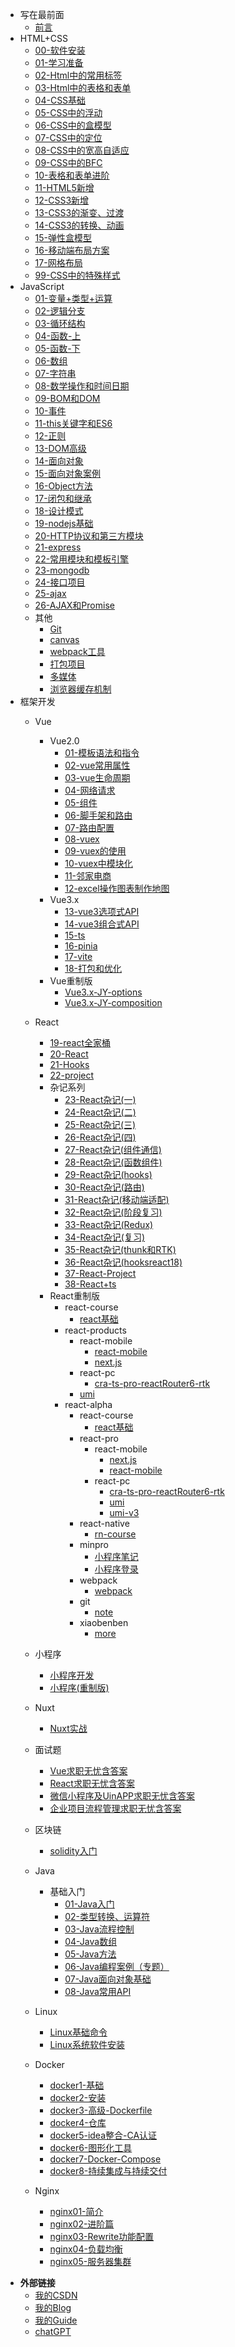 <!-- _sidebar.md -->
<!-- 网页左边的侧边栏 -->

* 写在最前面
  * [前言](README.md) <!--注意这里是相对路径-->
* HTML+CSS
  * [00-软件安装](md/HTML+CSS/00-软件安装.md)
  * [01-学习准备](md/HTML+CSS/01-学习准备.md)
  * [02-Html中的常用标签](md/HTML+CSS/02-Html中的常用标签.md)
  * [03-Html中的表格和表单](md/HTML+CSS/03-Html中的表格和表单.md)
  * [04-CSS基础](md/HTML+CSS/04-CSS基础.md)
  * [05-CSS中的浮动](md/HTML+CSS/05-CSS中的浮动.md)
  * [06-CSS中的盒模型](md/HTML+CSS/06-CSS中的盒模型.md)
  * [07-CSS中的定位](md/HTML+CSS/07-CSS中的定位.md)
  * [08-CSS中的宽高自适应](md/HTML+CSS/08-CSS中的宽高自适应.md)
  * [09-CSS中的BFC](md/HTML+CSS/09-CSS中的BFC.md)
  * [10-表格和表单进阶](md/HTML+CSS/10-表格和表单进阶.md)
  * [11-HTML5新增](md/HTML+CSS/11-HTML5新增.md)
  * [12-CSS3新增](md/HTML+CSS/12-CSS3新增.md)
  * [13-CSS3的渐变、过渡](md/HTML+CSS/13-CSS3的渐变、过渡.md)
  * [14-CSS3的转换、动画](md/HTML+CSS/14-CSS3的转换、动画.md)
  * [15-弹性盒模型](md/HTML+CSS/15-弹性盒模型.md)
  * [16-移动端布局方案](md/HTML+CSS/16-移动端布局方案.md)
  * [17-网格布局](md/HTML+CSS/17-网格布局.md)
  * [99-CSS中的特殊样式](md/HTML+CSS/99-CSS中的特殊样式.md)
* JavaScript
  * [01-变量+类型+运算](md/JavaScript/01-变量+类型+运算.md)
  * [02-逻辑分支](md/JavaScript/02-逻辑分支.md)
  * [03-循环结构](md/JavaScript/03-循环结构.md)
  * [04-函数-上](md/JavaScript/04-函数-上.md)
  * [05-函数-下](md/JavaScript/05-函数-下.md)
  * [06-数组](md/JavaScript/06-数组.md)
  * [07-字符串](md/JavaScript/07-字符串.md)
  * [08-数学操作和时间日期](md/JavaScript/08-数学操作和时间日期.md)
  * [09-BOM和DOM](md/JavaScript/09-BOM和DOM.md)
  * [10-事件](md/JavaScript/10-事件.md)
  * [11-this关键字和ES6](md/JavaScript/11-this关键字和ES6.md)
  * [12-正则](md/JavaScript/12-正则.md)
  * [13-DOM高级](md/JavaScript/13-DOM高级.md)
  * [14-面向对象](md/JavaScript/14-面向对象.md)
  * [15-面向对象案例](md/JavaScript/15-面向对象案例.md)
  * [16-Object方法](md/JavaScript/16-Object方法.md)
  * [17-闭包和继承](md/JavaScript/17-闭包和继承.md)
  * [18-设计模式](md/JavaScript/18-设计模式.md)
  * [19-nodejs基础](md/JavaScript/19-nodejs基础.md)
  * [20-HTTP协议和第三方模块](md/JavaScript/20-HTTP协议和第三方模块.md)
  * [21-express](md/JavaScript/21-express.md)
  * [22-常用模块和模板引擎](md/JavaScript/22-常用模块和模板引擎.md)
  * [23-mongodb](md/JavaScript/23-mongodb.md)
  * [24-接口项目](md/JavaScript/24-接口项目.md)
  * [25-ajax](md/JavaScript/25-ajax.md)
  * [26-AJAX和Promise](md/JavaScript/26-AJAX和Promise.md)
  * 其他
    * [Git](md/JavaScript/27-Git.md)
    * [canvas](md/JavaScript/28-canvas.md)
    * [webpack工具](md/JavaScript/webpack工具.md)
    * [打包项目](md/JavaScript/打包项目.md)
    * [多媒体](md/JavaScript/多媒体.md)
    * [浏览器缓存机制](md/JavaScript/浏览器缓存机制-笔记.md)
* 框架开发
  * Vue
    * Vue2.0
      * [01-模板语法和指令](md/框架开发/01-模板语法和指令.md)
      * [02-vue常用属性](md/框架开发/02-vue常用属性.md)
      * [03-vue生命周期](md/框架开发/03-vue生命周期.md)
      * [04-网络请求](md/框架开发/04-网络请求.md)
      * [05-组件](md/框架开发/05-组件.md)
      * [06-脚手架和路由](md/框架开发/06-脚手架和路由.md)
      * [07-路由配置](md/框架开发/07-路由配置.md)
      * [08-vuex](md/框架开发/08-vuex.md)
      * [09-vuex的使用](md/框架开发/09-vuex的使用.md)
      * [10-vuex中模块化](md/框架开发/10-vuex中模块化.md)
      * [11-邻家电商](md/框架开发/11-邻家电商.md)
      * [12-excel操作图表制作地图](md/框架开发/12-excel操作图表制作地图.md)
    * Vue3.x
      * [13-vue3选项式API](md/框架开发/13-vue3选项式API.md)
      * [14-vue3组合式API](md/框架开发/14-vue3组合式API.md)
      * [15-ts](md/框架开发/15-ts.md)
      * [16-pinia](md/框架开发/16-pinia.md)
      * [17-vite](md/框架开发/17-vite.md)
      * [18-打包和优化](md/框架开发/18-打包和优化.md)
    * Vue重制版
      * [Vue3.x-JY-options](md/框架开发/vue/Vue3.x-JY-options.md)
      * [Vue3.x-JY-composition](md/框架开发/vue/Vue3.x-JY-composition.md)
  * React
    * [19-react全家桶](md/框架开发/19-react.js.md)
    * [20-React](md/框架开发/20-React.md)
    * [21-Hooks](md/框架开发/21-Hooks.md)
    * [22-project](md/框架开发/22-project.md)
    * 杂记系列
      * [23-React杂记(一)](md/框架开发/23-React杂记（一）.md)
      * [24-React杂记(二)](md/框架开发/24-React杂记（二）.md)
      * [25-React杂记(三)](md/框架开发/25-React杂记（三）.md)
      * [26-React杂记(四)](md/框架开发/26-React杂记（四）.md)
      * [27-React杂记(组件通信)](md/框架开发/27-React杂记（组件通信）.md)
      * [28-React杂记(函数组件)](md/框架开发/28-React杂记(函数组件).md)
      * [29-React杂记(hooks)](md/框架开发/29-React杂记(hooks).md)
      * [30-React杂记(路由)](md/框架开发/30-React杂记(路由).md)
      * [31-React杂记(移动端适配)](md/框架开发/31-React杂记(移动端适配).md)
      * [32-React杂记(阶段复习)](md/框架开发/32-React杂记(阶段复习).md)
      * [33-React杂记(Redux)](md/框架开发/33-React杂记(Redux).md)
      * [34-React杂记(复习)](md/框架开发/34-React杂记(复习).md)
      * [35-React杂记(thunk和RTK)](md/框架开发/35-React杂记(thunk和RTK).md)
      * [36-React杂记(hooksreact18)](md/框架开发/36-React杂记(hooksreact18).md)
      * [37-React-Project](md/框架开发/37-React-Project.md)
      * [38-React+ts](md/框架开发/38-react+ts.md)
    * React重制版
      * react-course
        * [react基础](md/框架开发/react/react-course/react基础.md)
      * react-products
        * react-mobile
          * [react-mobile](md/框架开发/react/react-products/react-mobile/react-mobile.md)
          * [next.js](md/框架开发/react/react-products/react-mobile/next.js.md)
        * react-pc
          * [cra-ts-pro-reactRouter6-rtk](md/框架开发/react/react-products/react-pc/cra-ts-pro-reactRouter6-rtk.md)
        * [umi](md/框架开发/react/react-products/umi.md)
      * react-alpha
        * react-course
          * [react基础](md/框架开发/react/react-alpha/react-course/react基础.md)
        * react-pro
          * react-mobile
            * [next.js](md/框架开发/react/react-alpha/react-pro/react-mobile/next.js.md)
            * [react-mobile](md/框架开发/react/react-alpha/react-pro/react-mobile/react-mobile.md)
          * react-pc
            * [cra-ts-pro-reactRouter6-rtk](md/框架开发/react/react-alpha/react-pro/react-pc/cra-ts-pro-reactRouter6-rtk.md)
            * [umi](md/框架开发/react/react-alpha/react-pro/react-pc/umi.md)
            * [umi-v3](md/框架开发/react/react-alpha/react-pro/react-pc/umi-v3.md)
        * react-native
          * [rn-course](md/框架开发/react/react-alpha/react-native/rn-course.md)
        * minpro
          * [小程序笔记](md/框架开发/react/react-alpha/minpro/小程序笔记.md)
          * [小程序登录](md/框架开发/react/react-alpha/minpro/小程序登录.md)
        * webpack
          * [webpack](md/框架开发/react/react-alpha/webpack/webpack.md)
        * git
          * [note](md/框架开发/react/react-alpha/git/note.md)
        * xiaobenben
          * [more](md/框架开发/react/react-alpha/xiaobenben/more.md)
  * 小程序
    * [小程序开发](md/框架开发/40-小程序.md)
    * [小程序(重制版)](md/框架开发/41-小程序(重制版).md)
  * Nuxt
    * [Nuxt实战](md/框架开发/nuxt/Nuxt3实现哔哩哔哩移动端实战.md)
  * 面试题
    * [Vue求职无忧含答案](md/面试题/Vue求职无忧含答案.md)
    * [React求职无忧含答案](md/面试题/React求职无忧含答案.md)
    * [微信小程序及UinAPP求职无忧含答案](md/面试题/微信小程序及UinAPP求职无忧含答案.md)
    * [企业项目流程管理求职无忧含答案](md/面试题/企业项目流程管理求职无忧含答案.md)
  
  * 区块链
    * [solidity入门](md/Web3.0/solidity入门.md)

  * Java
    * 基础入门
      * [01-Java入门](md/Java/01-Java入门.md)
      * [02-类型转换、运算符](md/Java/02-类型转换、运算符.md)
      * [03-Java流程控制](md/Java/03-Java流程控制.md)
      * [04-Java数组](md/Java/04-Java数组.md)
      * [05-Java方法](md/Java/05-Java方法.md)
      * [06-Java编程案例（专题）](md/Java/06-Java编程案例（专题）.md)
      * [07-Java面向对象基础](md/Java/07-Java面向对象基础.md)
      * [08-Java常用API](md/Java/08-Java常用API.md)
  * Linux
    * [Linux基础命令](md/Linux/Linux基础命令.md)
    * [Linux系统软件安装](md/Linux/Linux系统软件安装.md)
  * Docker
    * [docker1-基础](md/Docker/docker1-基础.md)
    * [docker2-安装](md/Docker/docker2-安装.md)
    * [docker3-高级-Dockerfile](md/Docker/docker3-高级-Dockerfile.md)
    * [docker4-仓库](md/Docker/docker4-仓库.md)
    * [docker5-idea整合-CA认证](md/Docker/docker5-idea整合%20-CA认证.md)
    * [docker6-图形化工具](md/Docker/docker6-图形化工具.md)
    * [docker7-Docker-Compose](md/Docker/docker7-Docker-Compose.md)
    * [docker8-持续集成与持续交付](md/Docker/docker8-持续集成与持续交付.md)
  * Nginx
    * [nginx01-简介](md/Nginx/nginx01-简介.md)
    * [nginx02-进阶篇](md/Nginx/nginx02-进阶篇.md)
    * [nginx03-Rewrite功能配置](md/Nginx/nginx03-Rewrite功能配置.md)
    * [nginx04-负载均衡](md/Nginx/nginx04-负载均衡.md)
    * [nginx05-服务器集群](md/Nginx/nginx05-服务器集群.md)
    

 - **外部链接**
   - [我的CSDN](https://blog.csdn.net/qq_60306931)
   - [我的Blog](https://angelxyj.gitee.io/xuxiaomo.blog/)
   - [我的Guide](https://angelxyj.gitee.io/xuxiaomo.guide/)
   - [chatGPT](https://angelxyj.gitee.io/xuxiaomo.blog/ChatGPT/)